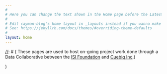 ```yaml
---
#
# Here you can change the text shown in the Home page before the Latest Posts section.
#
# Edit cayman-blog's home layout in _layouts instead if you wanna make some changes
# See: https://jekyllrb.com/docs/themes/#overriding-theme-defaults
#
layout: home
---
```

[//]: # ( These pages are used to host on-going project work done through a Data Collaborative between the [ISI Foundation](https://www.isi.it) and [Cuebiq Inc](www.cuebiq.com).)


[//]: # ( The research project analyses anonymized location data to understand the effect of mobility restrictions and behavioral changes
on the current international SARS-CoV-2 outbreak.)

)

